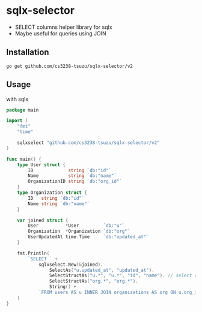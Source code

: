 <!--
 Copyright (c) 2019 Tsuzu
 
 This software is released under the MIT License.
 https://opensource.org/licenses/MIT
-->

# sqlx-selector
- SELECT columns helper library for sqlx
- Maybe useful for queries using JOIN

## Installation
```
go get github.com/cs3238-tsuzu/sqlx-selector/v2
```

## Usage
with sqlx

```go
package main

import (
	"fmt"
	"time"

	sqlxselect "github.com/cs3238-tsuzu/sqlx-selector/v2"
)

func main() {
	type User struct {
		ID             string `db:"id"`
		Name           string `db:"name"`
		OrganizationID string `db:"org_id"`
	}
	type Organization struct {
		ID   string `db:"id"`
		Name string `db:"name"`
	}

	var joined struct {
		User          *User         `db:"u"`
		Organization  *Organization `db:"org"`
		UserUpdatedAt time.Time     `db:"updated_at"`
	}

	fmt.Println(
		`SELECT ` +
			sqlxselect.New(&joined).
				SelectAs("u.updated_at", "updated_at").
				SelectStructAs("u.*", "u.*", "id", "name"). // select only id and name
				SelectStructAs("org.*", "org.*").
				String() +
			`FROM users AS u INNER JOIN organizations AS org ON u.org_id = org.id LIMIT 1`,
	)
}
```
